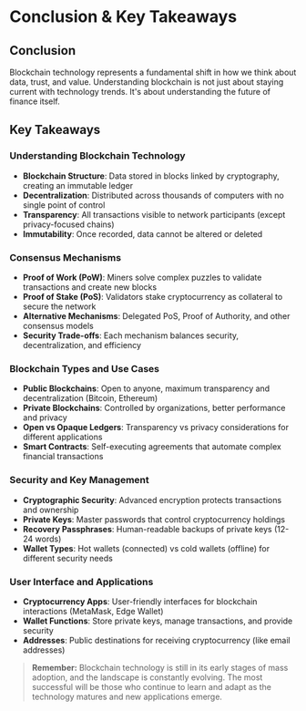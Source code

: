 # Conclusion & Key Takeaways

## Conclusion

Blockchain technology represents a fundamental shift in how we think about data, trust, and value. Understanding blockchain is not just about staying current with technology trends. It's about understanding the future of finance itself.

## Key Takeaways

### **Understanding Blockchain Technology**
- **Blockchain Structure**: Data stored in blocks linked by cryptography, creating an immutable ledger
- **Decentralization**: Distributed across thousands of computers with no single point of control
- **Transparency**: All transactions visible to network participants (except privacy-focused chains)
- **Immutability**: Once recorded, data cannot be altered or deleted

### **Consensus Mechanisms**
- **Proof of Work (PoW)**: Miners solve complex puzzles to validate transactions and create new blocks
- **Proof of Stake (PoS)**: Validators stake cryptocurrency as collateral to secure the network
- **Alternative Mechanisms**: Delegated PoS, Proof of Authority, and other consensus models
- **Security Trade-offs**: Each mechanism balances security, decentralization, and efficiency

### **Blockchain Types and Use Cases**
- **Public Blockchains**: Open to anyone, maximum transparency and decentralization (Bitcoin, Ethereum)
- **Private Blockchains**: Controlled by organizations, better performance and privacy
- **Open vs Opaque Ledgers**: Transparency vs privacy considerations for different applications
- **Smart Contracts**: Self-executing agreements that automate complex financial transactions

### **Security and Key Management**
- **Cryptographic Security**: Advanced encryption protects transactions and ownership
- **Private Keys**: Master passwords that control cryptocurrency holdings
- **Recovery Passphrases**: Human-readable backups of private keys (12-24 words)
- **Wallet Types**: Hot wallets (connected) vs cold wallets (offline) for different security needs

### **User Interface and Applications**
- **Cryptocurrency Apps**: User-friendly interfaces for blockchain interactions (MetaMask, Edge Wallet)
- **Wallet Functions**: Store private keys, manage transactions, and provide security
- **Addresses**: Public destinations for receiving cryptocurrency (like email addresses)

> **Remember:** Blockchain technology is still in its early stages of mass adoption, and the landscape is constantly evolving. The most successful will be those who continue to learn and adapt as the technology matures and new applications emerge.

